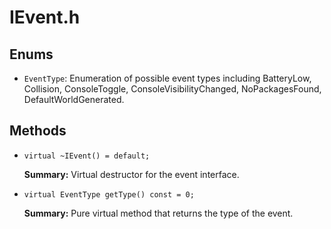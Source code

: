 # IEvent.h

## Enums

- `EventType`: Enumeration of possible event types including BatteryLow, Collision, ConsoleToggle, ConsoleVisibilityChanged, NoPackagesFound, DefaultWorldGenerated.

## Methods

- `virtual ~IEvent() = default;`

  **Summary:** Virtual destructor for the event interface.

- `virtual EventType getType() const = 0;`

  **Summary:** Pure virtual method that returns the type of the event.
